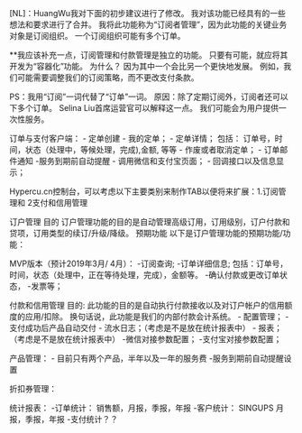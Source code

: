 [NL]：HuangWu我对下面的初步建议进行了修改。 我对该功能已经具有的一些想法和要求进行了合并。 我将此功能称为“订阅者管理”，因为此功能的关键业务对象是订阅组织。 一个订阅组织可能有多个订单。

**我应该补充一点，订阅管理和付款管理是独立的功能。 只要有可能，就应将其开发为“容器化”功能。 为什么？ 因为其中一个会比另一个更快地发展。 例如，我们可能需要调整我们的订阅策略，而不更改支付条款。

PS：我用“订阅”一词代替了“订单”一词。 原因：除了定期订阅外，订阅者还可以下多个订单。 Selina Liu首席运营官可以解释这一点。 我们可能会为用户提供一次性服务。

订单与支付客户端：
	- 定单创建
	- 我的定单；
	- 定单详情； 包括：  订单号，时间，状态（处理中，等候处理，完成),金额, 等等
	- 作废或者取消定单；
	- 订单邮件通知
	-服务到期前自动提醒
	- 调用微信和支付宝页面；
	- 回调接口以及信息显示；

Hypercu.cn控制台，可以考虑以下主要类别来制作TAB以便将来扩展：1.订阅管理和 2支付和信用管理

订户管理
目的
订户管理功能的目的是自动管理高级订用，订用级别，订户付款和贷项，订用类型的续订/升级/降级。
预期功能
以下是订户管理功能的预期功能/功能：

MVP版本（预计2019年3月/ 4月）：
	-订阅查询; 
	-订单详细信息; 包括：订单号，时间，状态（处理中，正在等待处理，完成），金额等。
	-确认付款或更改订单状态，
	-发票等；

付款和信用管理
目的: 此功能的目的是自动执行付款接收以及对订户帐户的信用额度的应用/扣除。 换句话说，此功能是我们的内部付款会计系统。
	- 配置管理；
	- 支付成功后产品自动交付
	- 流水日志；（考虑是不是放在统计报表中）
	- 报表；（考虑是不是放在统计报表中）
	-微信对接参数配置；
	-支付宝对接参数配置；

产品管理：
	- 目前只有两个产品，半年以及一年的服务费
	-服务到期前自动提醒设置

折扣券管理：

统计报表： 
	-订单统计： 销售额，月报，季报，年报
	-客户统计： SINGUPS 月报，季报，年报
	-支付统计？？
